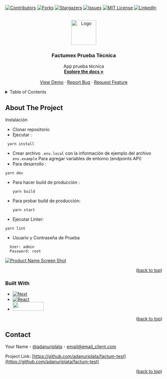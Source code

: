 <a name="readme-top"></a>

[![Contributors][contributors-shield]][contributors-url]
[![Forks][forks-shield]][forks-url]
[![Stargazers][stars-shield]][stars-url]
[![Issues][issues-shield]][issues-url]
[![MIT License][license-shield]][license-url]
[![LinkedIn][linkedin-shield]][linkedin-url]

<!-- PROJECT LOGO -->
<br />
<div align="center">
  <a href="https://github.com/adanuriplata/factum-test">
    <img src="https://adanplata.com/mastile-150x150.png" alt="Logo" width="80" height="80">
  </a>

<h3 align="center">Factumex Prueba Técnica</h3>

  <p align="center">
    App prueba técnica
    <br />
    <a href="https://github.com/adanuriplata/factum-test"><strong>Explore the docs »</strong></a>
    <br />
    <br />
    <a href="https://factum-test.vercel.app/">View Demo</a>
    ·
    <a href="https://github.com/adanuriplata/factum-test/issues">Report Bug</a>
    ·
    <a href="https://github.com/adanuriplata/factum-test/issues">Request Feature</a>
  </p>
</div>

<!-- TABLE OF CONTENTS -->
<details>
  <summary>Table of Contents</summary>
  <ol>
    <li>
      <a href="#about-the-project">About The Project</a>
      <ul>
        <li><a href="#built-with">Built With</a></li>
      </ul>
    </li>
    <li>
      <a href="#getting-started">Getting Started</a>
      <ul>
        <li><a href="#prerequisites">Prerequisites</a></li>
        <li><a href="#installation">Installation</a></li>
      </ul>
    </li>
    <li><a href="#usage">Usage</a></li>
    <li><a href="#roadmap">Roadmap</a></li>
    <li><a href="#contributing">Contributing</a></li>
    <li><a href="#license">License</a></li>
    <li><a href="#contact">Contact</a></li>
    <li><a href="#acknowledgments">Acknowledgments</a></li>
  </ol>
</details>

<!-- ABOUT THE PROJECT -->

## About The Project

Instalación

- Clonar repositorio 
- Ejecutar :
 ``` 
  yarn install 
 ```
 - Crear archivo ``` .env.local ``` con la información de ejemplo del archivo ``` env.example ``` Para agregar variables de entorno (endpoints API)
 - Para desarrollo :
  ```
  yarn dev
  ```
- Para hacer build de producción :
  ```
  yarn build
  ```
- Para probar build de producción:
  ```
  yarn start
  ```
-  Ejecutar Linter:
  ```
  yarn lint
  ```
- Usuario y Contraseña de Prueba 
``` 
  User: admin
  Password: root
  ```





[![Product Name Screen Shot][product-screenshot]](https://adanplata.com/img/og-image.jpg)


<p align="right">(<a href="#readme-top">back to top</a>)</p>

### Built With

- [![Next][next.js]][next-url]
- [![React][react.js]][react-url]
- <a href='https://sass-lang.com/'><img src="https://img.shields.io/badge/TypeScript-007ACC?style=for-the-badge&logo=typescript&logoColor=white" loading="lazy" width="100" height="28"></a>

<p align="right">(<a href="#readme-top">back to top</a>)</p>

<!-- CONTACT -->

## Contact

Your Name - [@adanuriplata](https://twitter.com/adanuriplata) - email@email_client.com

Project Link: [https://github.com/adanuriplata/factum-test](https://github.com/adanuriplata/factum-test)

<p align="right">(<a href="#readme-top">back to top</a>)</p>

<!-- ACKNOWLEDGMENTS -->

<!--## Acknowledgments

- [Post for create nextjs blog]('https://www.freecodecamp.org/news/how-to-build-your-own-blog-with-next-js-and-mdx/')
- [Post for create nextjs blog mdx]('https://blog.logrocket.com/create-next-js-mdx-blog/')

<p align="right">(<a href="#readme-top">back to top</a>)</p>

-->

<!-- MARKDOWN LINKS & IMAGES -->
<!-- https://www.markdownguide.org/basic-syntax/#reference-style-links -->

[contributors-shield]: https://img.shields.io/github/contributors/adanuriplata/factum-test.svg?style=for-the-badge
[contributors-url]: https://github.com/adanuriplata/factum-test/graphs/contributors
[forks-shield]: https://img.shields.io/github/forks/adanuriplata/factum-test.svg?style=for-the-badge
[forks-url]: https://github.com/adanuriplata/factum-test/network/members
[stars-shield]: https://img.shields.io/github/stars/adanuriplata/factum-test.svg?style=for-the-badge
[stars-url]: https://github.com/adanuriplata/factum-test/stargazers
[issues-shield]: https://img.shields.io/github/issues/adanuriplata/factum-test.svg?style=for-the-badge
[issues-url]: https://github.com/adanuriplata/factum-test/issues
[license-shield]: https://img.shields.io/github/license/adanuriplata/factum-test.svg?style=for-the-badge
[license-url]: https://github.com/adanuriplata/factum-test/blob/master/LICENSE.txt
[linkedin-shield]: https://img.shields.io/badge/-LinkedIn-black.svg?style=for-the-badge&logo=linkedin&colorB=555
[linkedin-url]: https://linkedin.com/in/adanuriplata
[product-screenshot]: images/screenshot.png
[next.js]: https://img.shields.io/badge/next.js-000000?style=for-the-badge&logo=nextdotjs&logoColor=white
[next-url]: https://nextjs.org/
[react.js]: https://img.shields.io/badge/React-20232A?style=for-the-badge&logo=react&logoColor=61DAFB
[react-url]: https://reactjs.org/
[Vite]: https://img.shields.io/badge/Vite-20232A?style=for-the-badge&logo=vite&logoColor=FFC840
[Vite-url]: https://vitejs.dev